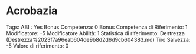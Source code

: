 # Acrobazia

Tags: ABI
: Yes
Bonus Competenza: 0
Bonus Competenza di Riferimento: 1
Modificatore: -5
Modificatore  Abilità: 1
Statistica di riferimento: Destrezza (Destrezza%2023f7a96eab604de9b8d2d6d9cb604383.md)
Tiro Salvezza: -5
Valore di riferimento: 0
